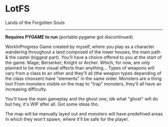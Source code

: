# LotFS
Lands of the Forgotten Souls
____________________________

**Requires PYGAME to run** (portable pygame got discontinued)


WorkInProgress Game created by myself, where you play as a character wandering throughout a land composed of the lower houses, the main path & the castel (biggest part). 
You'll have a choice offered to you at the start of the game: Mage; Berserker; Knight or Archer. Which, for now, are only planned to be more visual effects than anything... 
Types of weapons will vary from a class to an other and they'll all (the weapon types depanding of the class choosen) have "elements" in the same order. 
Monsters are a thing too! From monsters visible on the map to "trap" monsters, they'll all have an increasing difficulty.

You'll have the main gameplay and the ghost one, idk what "ghost" will do but hey, it's WIP after all. Got some ideas tho.

The map will be manually layed out and monsters will have predefined areas in which they won't spawn, where it'll be safe for the player.
